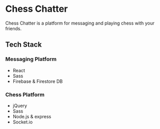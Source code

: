 # Chess Chatter
Chess Chatter is a platform for messaging and playing chess with your friends.

## Tech Stack
### Messaging Platform
- React
- Sass
- Firebase & Firestore DB
### Chess Platform
- jQuery
- Sass
- Node.js & express
- Socket.io
